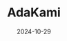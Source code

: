 ---  
layout: startup_page  
title: "AdaKami"  
id: "adakami.id"  
permalink: "/adakamiadakami.id10292024/"  
website: "https://www.adakami.id/"  
funding_round: "Strategic Investment"  
funding_amount: "$32.0M"  
investors: "PT Super Bank Indonesia"  
about: "AdaKami is an Indonesian financial application operating under FinVolution Group. It connects borrowers with financial institutions, focusing on serving better-quality borrowers and promoting financial inclusion. This strategic investment from PT Super Bank Indonesia validates its successful transition and growth."  
markets: "Fintech, Consumer Lending, Financial Services, Lending"  
hq: "Jakarta, South Jakarta, Indonesia"  
founded_year: "2018"  
linkedin: "https://www.linkedin.com/company/pt-pembiayaan-digital-indonesia-adakami"  
twitter: "https://twitter.com/adakamiofficial"  
instagram: ""  
facebook: "https://www.facebook.com/adakami.id"  
crunchbase: "https://www.crunchbase.com/organization/adakami"  
pitchbook: ""  

date_display: "29-Oct-2024"  
date: "2024-10-29"

# SEO Optimization  
meta_title: "AdaKami - Strategic Investment Funding ($32.0M)"  
meta_description: "AdaKami, AdaKami is an Indonesian financial application operating under FinVolution Group. It connects borrowers with financial institutions, focusing on servi..."  
meta_keywords: "AdaKami, Fintech, Consumer Lending, Financial Services, Lending, Strategic Investment funding"  
canonical_url: "https://startup.projectstartups.com/adakamiadakami.id10292024/"  
---